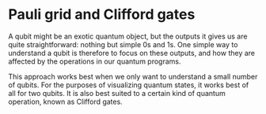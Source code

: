 # Pauli grid and Clifford gates

A qubit might be an exotic quantum object, but the outputs it gives us are quite straightforward: nothing but simple 0s and 1s. One simple way to understand a qubit is therefore to focus on these outputs, and how they are affected by the operations in our quantum programs.

This approach works best when we only want to understand a small number of qubits. For the purposes of visualizing quantum states, it works best of all for two qubits. It is also best suited to a certain kind of quantum operation, known as Clifford gates.

